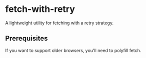 # fetch-with-retry
A lightweight utility for fetching with a retry strategy.

## Prerequisites
If you want to support older browsers, you'll need to polyfill fetch.